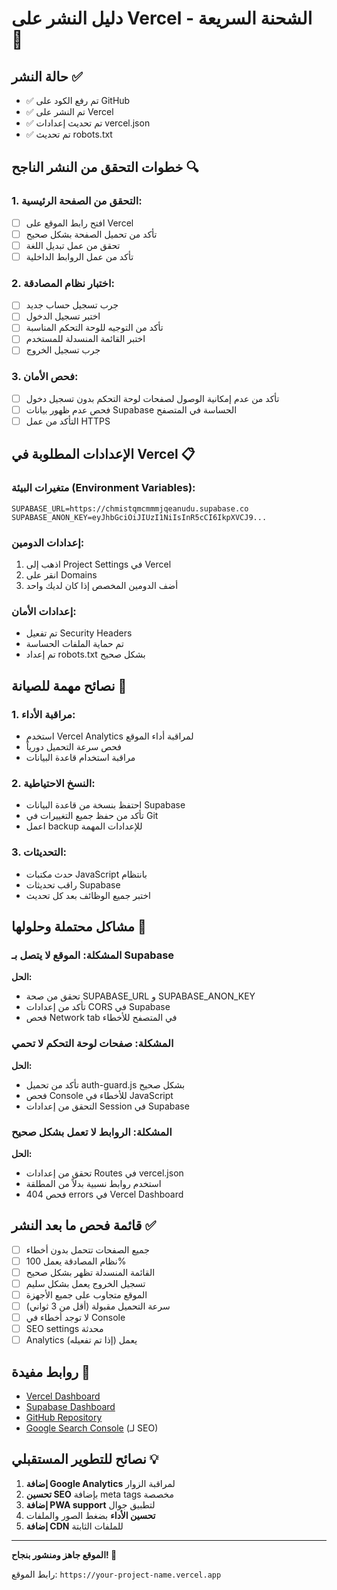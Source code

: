 # دليل النشر على Vercel - الشحنة السريعة 🚀

## حالة النشر ✅
- ✅ تم رفع الكود على GitHub
- ✅ تم النشر على Vercel
- ✅ تم تحديث إعدادات vercel.json
- ✅ تم تحديث robots.txt

## خطوات التحقق من النشر الناجح 🔍

### 1. التحقق من الصفحة الرئيسية:
- [ ] افتح رابط الموقع على Vercel
- [ ] تأكد من تحميل الصفحة بشكل صحيح
- [ ] تحقق من عمل تبديل اللغة
- [ ] تأكد من عمل الروابط الداخلية

### 2. اختبار نظام المصادقة:
- [ ] جرب تسجيل حساب جديد
- [ ] اختبر تسجيل الدخول
- [ ] تأكد من التوجيه للوحة التحكم المناسبة
- [ ] اختبر القائمة المنسدلة للمستخدم
- [ ] جرب تسجيل الخروج

### 3. فحص الأمان:
- [ ] تأكد من عدم إمكانية الوصول لصفحات لوحة التحكم بدون تسجيل دخول
- [ ] فحص عدم ظهور بيانات Supabase الحساسة في المتصفح
- [ ] التأكد من عمل HTTPS

## الإعدادات المطلوبة في Vercel 📋

### متغيرات البيئة (Environment Variables):
```
SUPABASE_URL=https://chmistqmcmmmjqeanudu.supabase.co
SUPABASE_ANON_KEY=eyJhbGciOiJIUzI1NiIsInR5cCI6IkpXVCJ9...
```

### إعدادات الدومين:
1. اذهب إلى Project Settings في Vercel
2. انقر على Domains
3. أضف الدومين المخصص إذا كان لديك واحد

### إعدادات الأمان:
- تم تفعيل Security Headers
- تم حماية الملفات الحساسة
- تم إعداد robots.txt بشكل صحيح

## نصائح مهمة للصيانة 🔧

### 1. مراقبة الأداء:
- استخدم Vercel Analytics لمراقبة أداء الموقع
- فحص سرعة التحميل دورياً
- مراقبة استخدام قاعدة البيانات

### 2. النسخ الاحتياطية:
- احتفظ بنسخة من قاعدة البيانات Supabase
- تأكد من حفظ جميع التغييرات في Git
- اعمل backup للإعدادات المهمة

### 3. التحديثات:
- حدث مكتبات JavaScript بانتظام
- راقب تحديثات Supabase
- اختبر جميع الوظائف بعد كل تحديث

## مشاكل محتملة وحلولها 🚨

### المشكلة: الموقع لا يتصل بـ Supabase
**الحل:**
- تحقق من صحة SUPABASE_URL و SUPABASE_ANON_KEY
- تأكد من إعدادات CORS في Supabase
- فحص Network tab في المتصفح للأخطاء

### المشكلة: صفحات لوحة التحكم لا تحمي
**الحل:**
- تأكد من تحميل auth-guard.js بشكل صحيح
- فحص Console للأخطاء في JavaScript
- التحقق من إعدادات Session في Supabase

### المشكلة: الروابط لا تعمل بشكل صحيح
**الحل:**
- تحقق من إعدادات Routes في vercel.json
- استخدم روابط نسبية بدلاً من المطلقة
- فحص 404 errors في Vercel Dashboard

## قائمة فحص ما بعد النشر ✅

- [ ] جميع الصفحات تتحمل بدون أخطاء
- [ ] نظام المصادقة يعمل 100%
- [ ] القائمة المنسدلة تظهر بشكل صحيح
- [ ] تسجيل الخروج يعمل بشكل سليم
- [ ] الموقع متجاوب على جميع الأجهزة
- [ ] سرعة التحميل مقبولة (أقل من 3 ثواني)
- [ ] لا توجد أخطاء في Console
- [ ] SEO settings محدثة
- [ ] Analytics يعمل (إذا تم تفعيله)

## روابط مفيدة 🔗

- [Vercel Dashboard](https://vercel.com/dashboard)
- [Supabase Dashboard](https://app.supabase.com/)
- [GitHub Repository](https://github.com/your-username/fast-ship-sa)
- [Google Search Console](https://search.google.com/search-console) (لـ SEO)

## نصائح للتطوير المستقبلي 💡

1. **إضافة Google Analytics** لمراقبة الزوار
2. **تحسين SEO** بإضافة meta tags مخصصة
3. **إضافة PWA support** لتطبيق جوال
4. **تحسين الأداء** بضغط الصور والملفات
5. **إضافة CDN** للملفات الثابتة

---
**الموقع جاهز ومنشور بنجاح! 🎉**

رابط الموقع: `https://your-project-name.vercel.app`